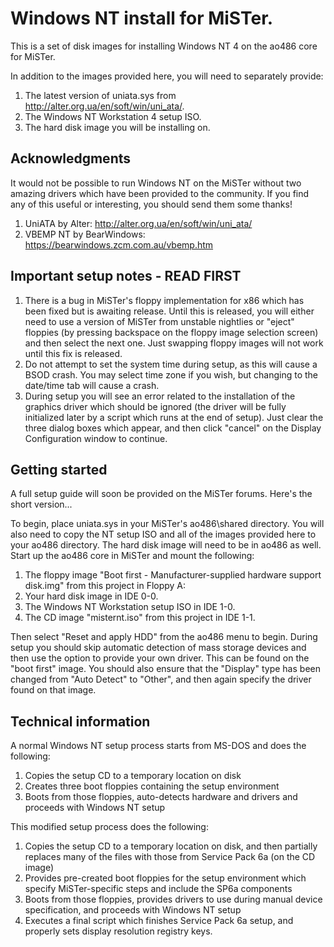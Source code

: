 # Windows NT install for MiSTer.

This is a set of disk images for installing Windows NT 4 on the ao486 core for MiSTer.

In addition to the images provided here, you will need to separately provide:

1. The latest version of uniata.sys from http://alter.org.ua/en/soft/win/uni_ata/.
2. The Windows NT Workstation 4 setup ISO.
3. The hard disk image you will be installing on.

## Acknowledgments

It would not be possible to run Windows NT on the MiSTer without two amazing drivers which have been provided to the community. If you find any of this useful or interesting, you should send them some thanks!

1. UniATA by Alter: http://alter.org.ua/en/soft/win/uni_ata/
2. VBEMP NT by BearWindows: https://bearwindows.zcm.com.au/vbemp.htm

## Important setup notes - READ FIRST

1. There is a bug in MiSTer's floppy implementation for x86 which has been fixed but is awaiting release. Until this is released, you will either need to use a version of MiSTer from unstable nightlies or "eject" floppies (by pressing backspace on the floppy image selection screen) and then select the next one. Just swapping floppy images will not work until this fix is released.
2. Do not attempt to set the system time during setup, as this will cause a BSOD crash. You may select time zone if you wish, but changing to the date/time tab will cause a crash.
3. During setup you will see an error related to the installation of the graphics driver which should be ignored (the driver will be fully initialized later by a script which runs at the end of setup). Just clear the three dialog boxes which appear, and then click "cancel" on the Display Configuration window to continue.

## Getting started

A full setup guide will soon be provided on the MiSTer forums. Here's the short version...

To begin, place uniata.sys in your MiSTer's ao486\shared directory. You will also need to copy the NT setup ISO and all of the images provided here to your ao486 directory. The hard disk image will need to be in ao486 as well. Start up the ao486 core in MiSTer and mount the following:

1. The floppy image "Boot first - Manufacturer-supplied hardware support disk.img" from this project in Floppy A:
2. Your hard disk image in IDE 0-0.
3. The Windows NT Workstation setup ISO in IDE 1-0.
4. The CD image "misternt.iso" from this project in IDE 1-1.

Then select "Reset and apply HDD" from the ao486 menu to begin. During setup you should skip automatic detection of mass storage devices and then use the option to provide your own driver. This can be found on the "boot first" image. You should also ensure that the "Display" type has been changed from "Auto Detect" to "Other", and then again specify the driver found on that image.

## Technical information

A normal Windows NT setup process starts from MS-DOS and does the following:

1. Copies the setup CD to a temporary location on disk
2. Creates three boot floppies containing the setup environment
3. Boots from those floppies, auto-detects hardware and drivers and proceeds with Windows NT setup

This modified setup process does the following:

1. Copies the setup CD to a temporary location on disk, and then partially replaces many of the files with those from Service Pack 6a (on the CD image)
2. Provides pre-created boot floppies for the setup environment which specify MiSTer-specific steps and include the SP6a components
3. Boots from those floppies, provides drivers to use during manual device specification, and proceeds with Windows NT setup
4. Executes a final script which finishes Service Pack 6a setup, and properly sets display resolution registry keys.